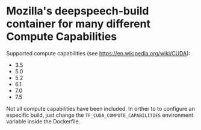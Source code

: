 # Mozilla's deepspeech-build container for many different Compute Capabilities

Supported compute capabilities (see https://en.wikipedia.org/wiki/CUDA):

   * 3.5
   * 5.0
   * 5.2
   * 6.1
   * 7.0
   * 7.5

Not all compute capabilities have been included. In orther to to configure an especific build, just change the `TF_CUDA_COMPUTE_CAPABILITIES` environment variable inside the Dockerfile.